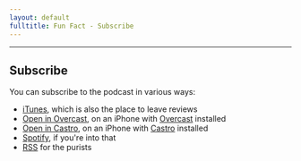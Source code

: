 ```yaml
---
layout: default
fulltitle: Fun Fact - Subscribe
---
```


-----------------
 
## Subscribe

You can subscribe to the podcast in various ways:

* [iTunes](https://itunes.apple.com/us/podcast/id1445347384), which is also the place to leave reviews
* [Open in Overcast](https://overcast.fm/itunes1445347384), on an iPhone with [Overcast](http://overcast.fm/) installed
* [Open in Castro](https://castro.fm/itunes/1445347384), on an iPhone with [Castro](http://castro.fm/) installed
* [Spotify](https://open.spotify.com/show/70xMgN0rfpNr7vdlWFGFnv?si=dZ2Ue5-2SQiDAyGdnZCeQA), if you're into that
* [RSS](/feed/) for the purists

